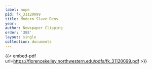 ```yaml
---
label: nope
pid: fk_31120099
title: Modern Slave Dens
year:
author: Newspaper Clipping
order: '388'
layout: single
collection: documents
---
```



{{< embed-pdf url=https://florencekelley.northwestern.edu/pdfs/fk_31120099.pdf >}}